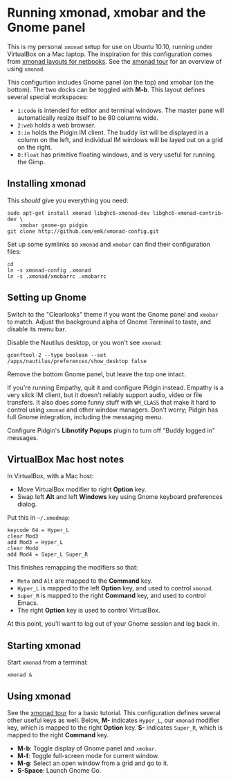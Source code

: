 # Running xmonad, xmobar and the Gnome panel

This is my personal `xmonad` setup for use on Ubuntu 10.10, running under
VirtualBox on a Mac laptop.  The inspiration for this configuration comes
from [xmonad layouts for netbooks][netbook].  See the [xmonad tour][tour]
for an overview of using `xmonad`.

This configurtion includes Gnome panel (on the top) and xmobar (on the
bottom).  The two docks can be toggled with **M-b**.  This layout defines
several special workspaces:

* `1:code` is intended for editor and terminal windows.  The master pane
  will automatically resize itself to be 80 columns wide.
* `2:web` holds a web browser.
* `3:im` holds the Pidgin IM client.  The buddy list will be displayed in a
  column on the left, and individual IM windows will be layed out on a
  grid on the right.
* `8:float` has primitive floating windows, and is very useful for running
  the Gimp.

[netbook]: http://kitenet.net/~joey/blog/entry/xmonad_layouts_for_netbooks/
[tour]: http://xmonad.org/tour.html

## Installing xmonad

This _should_ give you everything you need:

    sudo apt-get install xmonad libghc6-xmonad-dev libghc6-xmonad-contrib-dev \
        xmobar gnome-go pidgin
    git clone http://github.com/emk/xmonad-config.git

Set up some symlinks so `xmonad` and `xmobar` can find their configuration
files:

    cd
    ln -s xmonad-config .xmonad
    ln -s .xmonad/xmobarrc .xmobarrc

## Setting up Gnome

Switch to the "Clearlooks" theme if you want the Gnome panel and `xmobar`
to match.  Adjust the background alpha of Gnome Terminal to taste, and
disable its menu bar.

Disable the Nautilus desktop, or you won't see `xmonad`:

    gconftool-2 --type boolean --set /apps/nautilus/preferences/show_desktop false

Remove the bottom Gnome panel, but leave the top one intact.

If you're running Empathy, quit it and configure Pidgin instead.  Empathy
is a very slick IM client, but it doesn't reliably support audio, video or
file transfers.  It also does some funny stuff with `WM_CLASS` that make it
hard to control using `xmonad` and other window managers.  Don't worry;
Pidgin has full Gnome integration, including the messaging menu.

Configure Pidgin's **Libnotify Popups** plugin to turn off "Buddy logged
in" messages.

## VirtualBox Mac host notes

In VirtualBox, with a Mac host:

* Move VirtualBox modifier to right **Option** key.
* Swap left **Alt** and left **Windows** key using Gnome keyboard
  preferences dialog.

Put this in `~/.xmodmap`:

    keycode 64 = Hyper_L
    clear Mod3
    add Mod3 = Hyper_L
    clear Mod4
    add Mod4 = Super_L Super_R

This finishes remapping the modifiers so that:

* `Meta` and `Alt` are mapped to the **Command** key.
* `Hyper_L` is mapped to the left **Option** key, and used to control `xmonad`.
* `Super_R` is mapped to the right **Command** key, and used to control Emacs.
* The right **Option** key is used to control VirtualBox.

At this point, you'll want to log out of your Gnome session and log back
in.

## Starting xmonad

Start `xmonad` from a terminal:

    xmonad &

## Using xmonad

See the [xmonad tour][tour] for a basic tutorial.  This configuration
defines several other useful keys as well.  Below, **M-** indicates
`Hyper_L`, our `xmonad` modifier key, which is mapped to the right **Option**
key.  **S-** indicates `Super_R`, which is mapped to the right **Command**
key.

* **M-b**: Toggle display of Gnome panel and `xmobar`.
* **M-f**: Toggle full-screen mode for current window.
* **M-g**: Select an open window from a grid and go to it.
* **S-Space**: Launch Gnome Go.
